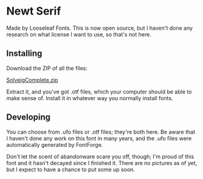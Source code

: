 # Newt Serif

Made by Looseleaf Fonts. This is now open source, but I haven't done any research on what license I want to use, so that's not here.

## Installing

Download the ZIP of all the files:

[SolveigComplete.zip](https://github.com/chuckmasterson/solveig/raw/master/SolveigComplete.zip)

Extract it, and you've got .otf files, which your computer should be able to make sense of. Install it in whatever way you normally install fonts.

## Developing

You can choose from .ufo files or .otf files; they're both here. Be aware that I haven't done any work on this font in many years, and the .ufo files were automatically generated by FontForge.

Don't let the scent of abandonware scare you off, though; I'm proud of this font and it hasn't decayed since I finished it. There are no pictures as of yet, but I expect to have a chance to put some up soon.
